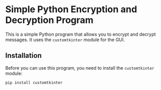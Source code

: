 # Simple Python Encryption and Decryption Program

This is a simple Python program that allows you to encrypt and decrypt messages. It uses the `customtkinter` module for the GUI.

## Installation

Before you can use this program, you need to install the `customtkinter` module:

```bash
pip install customtkinter
